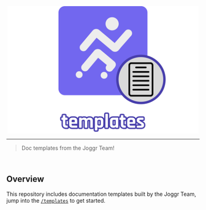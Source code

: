<div>
    <p align="center">
        <img src="/.github/assets/logo.png" align="center" width="500" />
    </p>
    <hr>
</div>

> Doc templates from the Joggr Team!

<br />

## Overview

This repository includes documentation templates built by the Joggr Team, jump into the [`/templates`](/templates) to get started.
